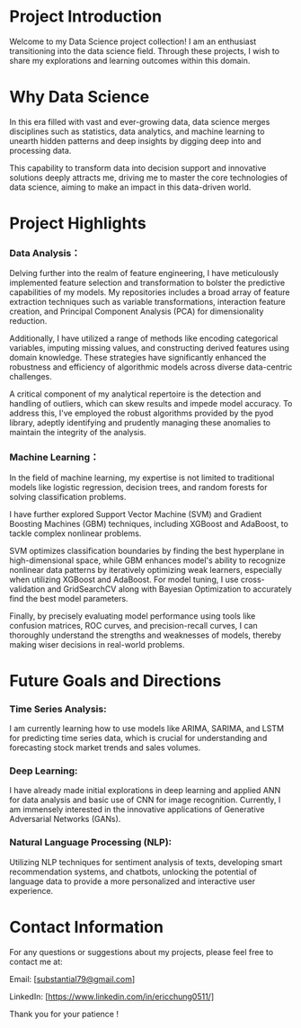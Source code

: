 # Project Introduction
Welcome to my Data Science project collection! I am an enthusiast transitioning into the data science field. Through these projects, I wish to share my explorations and learning outcomes within this domain.

# Why Data Science
In this era filled with vast and ever-growing data, data science merges disciplines such as statistics, data analytics, and machine learning to unearth hidden patterns and deep insights by digging deep into and processing data. 

This capability to transform data into decision support and innovative solutions deeply attracts me, driving me to master the core technologies of data science, aiming to make an impact in this data-driven world.

# Project Highlights

### Data Analysis：

Delving further into the realm of feature engineering, I have meticulously implemented feature selection and transformation to bolster the predictive capabilities of my models. My repositories includes a broad array of feature extraction techniques such as variable transformations, interaction feature creation, and Principal Component Analysis (PCA) for dimensionality reduction. 

Additionally, I have utilized a range of methods like encoding categorical variables, imputing missing values, and constructing derived features using domain knowledge. These strategies have significantly enhanced the robustness and efficiency of algorithmic models across diverse data-centric challenges.

A critical component of my analytical repertoire is the detection and handling of outliers, which can skew results and impede model accuracy. To address this, I've employed the robust algorithms provided by the pyod library, adeptly identifying and prudently managing these anomalies to maintain the integrity of the analysis.

### Machine Learning：
In the field of machine learning, my expertise is not limited to traditional models like logistic regression, decision trees, and random forests for solving classification problems. 

I have further explored Support Vector Machine (SVM) and Gradient Boosting Machines (GBM) techniques, including XGBoost and AdaBoost, to tackle complex nonlinear problems. 

SVM optimizes classification boundaries by finding the best hyperplane in high-dimensional space, while GBM enhances model's ability to recognize nonlinear data patterns by iteratively optimizing weak learners, especially when utilizing XGBoost 
and AdaBoost. For model tuning, I use cross-validation and GridSearchCV along with Bayesian Optimization to accurately find the best model parameters. 

Finally, by precisely evaluating model performance using tools like confusion matrices, ROC 
curves, and precision-recall curves, I can thoroughly understand the strengths and weaknesses of models, thereby making wiser decisions in real-world problems.

# Future Goals and Directions

### Time Series Analysis: 
I am currently learning how to use models like ARIMA, SARIMA, and LSTM for predicting time series data, which is crucial for understanding and forecasting stock market trends and sales volumes.

### Deep Learning: 
I have already made initial explorations in deep learning and applied ANN for data analysis and basic use of CNN for image recognition. 
Currently, I am immensely interested in the innovative applications of Generative Adversarial Networks (GANs).

### Natural Language Processing (NLP): 
Utilizing NLP techniques for sentiment analysis of texts, developing smart recommendation systems, and chatbots, unlocking the potential of language data to provide a more personalized and interactive user experience.

# Contact Information
For any questions or suggestions about my projects, please feel free to contact me at:

Email: [substantial79@gmail.com]

LinkedIn: [https://www.linkedin.com/in/ericchung0511/]

Thank you for your patience !
